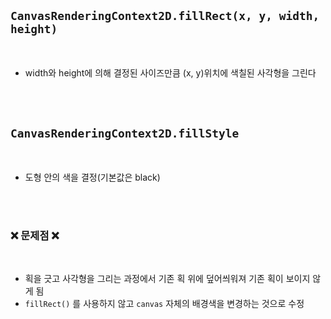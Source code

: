 ## `CanvasRenderingContext2D.fillRect(x, y, width, height)`

<br/>

- width와 height에 의해 결정된 사이즈만큼 (x, y)위치에 색칠된 사각형을 그린다

<br/><br/>

## `CanvasRenderingContext2D.fillStyle`

<br/>

- 도형 안의 색을 결정(기본값은 black)

<br/><br/>

### ❌ 문제점 ❌

<br/>

- 획을 긋고 사각형을 그리는 과정에서 기존 획 위에 덮어씌워져 기존 획이 보이지 않게 됨
- `fillRect()` 를 사용하지 않고 `canvas` 자체의 배경색을 변경하는 것으로 수정
